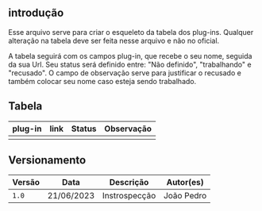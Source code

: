 ## introdução 

Esse arquivo serve para criar o esqueleto da tabela dos plug-ins. Qualquer alteração na tabela deve ser feita nesse arquivo e não no oficial.

A tabela seguirá com os campos plug-in, que recebe o seu nome, seguida da sua Url. Seu status será definido entre: "Não definido", "trabalhando" e "recusado". O campo de observação serve para justificar o recusado e também colocar seu nome caso esteja sendo trabalhado. 

## Tabela

| plug-in | link | Status | Observação |
| :----------: | :------------------------------: |  :----------: | :---------------------: |
|       |           |            |                |

## Versionamento

| Versão | Data | Descrição| Autor(es)| 
|--|--|--|--|
| `1.0` |21/06/2023|Instrospecção| João Pedro | 
